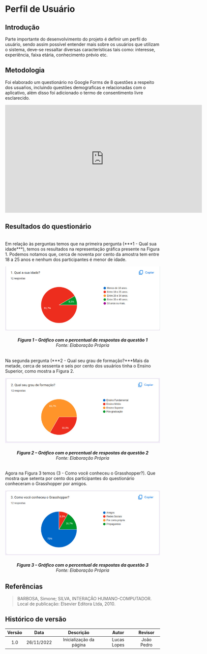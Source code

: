 # Perfil de Usuário 

## Introdução

Parte importante do desenvolvimento do projeto é definir um perfil do usuário, sendo assim possível  entender mais sobre os usuários que utilizam o sistema, deve-se ressaltar diversas características tais como: interesse, experiência, faixa etária, conhecimento prévio etc.

## Metodologia

Foi elaborado um questionário no Google Forms de 8 questões a respeito dos usuaŕios, incluindo questões demograficas e relacionadas com o aplicativo, além disso foi adicionado o termo de consentimento livre esclarecido.

<iframe src="https://docs.google.com/forms/d/e/1FAIpQLSdgAqbqmi4thO0Kh2PtRh3LDUZo8hFyJ8sPzIrOKxvWGVBq3A/viewform?embedded=true" width="640" height="350" frameborder="0" marginheight="0" marginwidth="0">Carregando…</iframe>

## Resultados do questionário

<br>
Em relação às perguntas temos que na primeira pergunta (***1 - Qual sua idade***), temos os resultados na representação gráfica presente na Figura 1. Podemos notamos que, cerca de noventa por cento da amostra tem entre 18 a 25 anos e nenhum dos participantes é menor de idade.


![Gráfico Q1](./assets/q1.jpeg)
<figcaption align='center'>
 <h6> <b>Figura 1 – Gráfico com o percentual de respostas da questão 1</b><br>
  Fonte: Elaboração Própria</h6>
</figcaption>

Na segunda pergunta (***2 - Qual seu grau de formação?***Mais da metade, cerca de sessenta e seis por cento dos usuários tinha o Ensino Superior, como mostra a Figura 2.

![Gráfico Q2](./assets/q2.jpeg)
<figcaption align='center'>
 <h6> <b>Figura 2 – Gráfico com o percentual de respostas da questão 2</b><br>
  Fonte: Elaboração Própria</h6>
</figcaption>

Agora na Figura 3 temos (3 - Como você conheceu o Grasshopper?). Que mostra que setenta por cento dos participantes do questionário conheceram o Grasshopper por amigos.

![Gráfico Q3](./assets/q3.jpeg)
<figcaption align='center'>
 <h6> <b>Figura 3 – Gráfico com o percentual de respostas da questão 3</b><br>
  Fonte: Elaboração Própria</h6>
</figcaption>

## Referências

> BARBOSA, Simone; SILVA, INTERAÇÃO HUMANO-COMPUTADOR. Local de publicação: Elsevier Editora Ltda, 2010. 

## Histórico de versão
| Versão | Data | Descrição | Autor | Revisor |
| :----: | :--: | :-------: | :---: | :-----: |
| 1.0 | 26/11/2022 | Inicialização da página | Lucas Lopes | João Pedro |